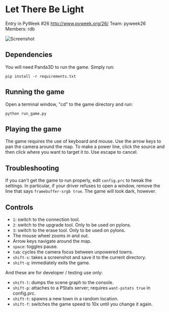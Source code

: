 Let There Be Light
==================

Entry in PyWeek #26  <http://www.pyweek.org/26/>
Team: pyweek26
Members: rdb

![Screenshot](https://pyweek.org/media/dl/26/rdb26/screenshot-day7.jpg)

Dependencies
------------

You will need Panda3D to run the game.  Simply run:

```
pip install -r requirements.txt
```

Running the game
----------------

Open a terminal window, "cd" to the game directory and run:

```
python run_game.py
```

Playing the game
----------------

The game requires the use of keyboard and mouse.  Use the arrow keys to pan
the camera around the map.  To make a power line, click the source and then
click where you want to target it to.  Use escape to cancel.

Troubleshooting
---------------

If you can't get the game to run properly, edit `config.prc` to tweak the
settings.  In particular, if your driver refuses to open a window, remove the
line that says `framebuffer-srgb true`.  The game will look dark, however.

Controls
--------

* `1`: switch to the connection tool.
* `2`: switch to the upgrade tool.  Only to be used on pylons.
* `3`: switch to the erase tool.  Only to be used on pylons.
* The mouse wheel zooms in and out.
* Arrow keys navigate around the map.
* `space`: toggles pause.
* `tab`: cycles the camera focus between unpowered towns.
* `shift-s`: takes a screenshot and save it to the current directory.
* `shift-q`: immediately exits the game.

And these are for developer / testing use only:

* `shift-l`: dumps the scene graph to the console.
* `shift-p`: attaches to a PStats server; requires `want-pstats true` in config.prc.
* `shift-t`: spawns a new town in a random location.
* `shift-f`: switches the game speed to 10x until you change it again.
